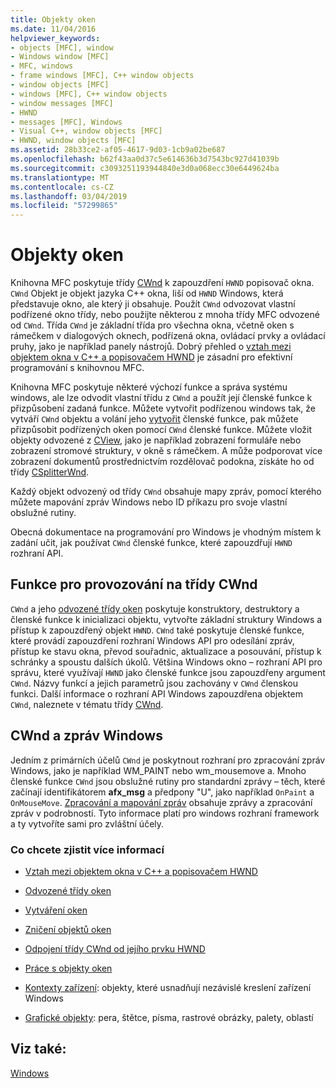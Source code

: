 ```yaml
---
title: Objekty oken
ms.date: 11/04/2016
helpviewer_keywords:
- objects [MFC], window
- Windows window [MFC]
- MFC, windows
- frame windows [MFC], C++ window objects
- window objects [MFC]
- windows [MFC], C++ window objects
- window messages [MFC]
- HWND
- messages [MFC], Windows
- Visual C++, window objects [MFC]
- HWND, window objects [MFC]
ms.assetid: 28b33ce2-af05-4617-9d03-1cb9a02be687
ms.openlocfilehash: b62f43aa0d37c5e614636b3d7543bc927d41039b
ms.sourcegitcommit: c3093251193944840e3d0a068ecc30e6449624ba
ms.translationtype: MT
ms.contentlocale: cs-CZ
ms.lasthandoff: 03/04/2019
ms.locfileid: "57299865"
---
```

# <a name="window-objects"></a>Objekty oken

Knihovna MFC poskytuje třídy [CWnd](../mfc/reference/cwnd-class.md) k zapouzdření `HWND` popisovač okna. `CWnd` Objekt je objekt jazyka C++ okna, liší od `HWND` Windows, která představuje okno, ale který ji obsahuje. Použít `CWnd` odvozovat vlastní podřízené okno třídy, nebo použijte některou z mnoha třídy MFC odvozené od `CWnd`. Třída `CWnd` je základní třída pro všechna okna, včetně oken s rámečkem v dialogových oknech, podřízená okna, ovládací prvky a ovládací pruhy, jako je například panely nástrojů. Dobrý přehled o [vztah mezi objektem okna v C++ a popisovačem HWND](../mfc/relationship-between-a-cpp-window-object-and-an-hwnd.md) je zásadní pro efektivní programování s knihovnou MFC.

Knihovna MFC poskytuje některé výchozí funkce a správa systému windows, ale lze odvodit vlastní třídu z `CWnd` a použít její členské funkce k přizpůsobení zadaná funkce. Můžete vytvořit podřízenou windows tak, že vytváří `CWnd` objektu a volání jeho [vytvořit](../mfc/reference/cwnd-class.md#create) členské funkce, pak můžete přizpůsobit podřízených oken pomocí `CWnd` členské funkce. Můžete vložit objekty odvozené z [CView](../mfc/reference/cview-class.md), jako je například zobrazení formuláře nebo zobrazení stromové struktury, v okně s rámečkem. A může podporovat více zobrazení dokumentů prostřednictvím rozdělovač podokna, získáte ho od třídy [CSplitterWnd](../mfc/reference/csplitterwnd-class.md).

Každý objekt odvozený od třídy `CWnd` obsahuje mapy zpráv, pomocí kterého můžete mapování zpráv Windows nebo ID příkazu pro svoje vlastní obslužné rutiny.

Obecná dokumentace na programování pro Windows je vhodným místem k zadání učit, jak používat `CWnd` členské funkce, které zapouzdřují `HWND` rozhraní API.

## <a name="functions-for-operating-on-a-cwnd"></a>Funkce pro provozování na třídy CWnd

`CWnd` a jeho [odvozené třídy oken](../mfc/derived-window-classes.md) poskytuje konstruktory, destruktory a členské funkce k inicializaci objektu, vytvořte základní struktury Windows a přístup k zapouzdřený objekt `HWND`. `CWnd` také poskytuje členské funkce, které provádí zapouzdření rozhraní Windows API pro odesílání zpráv, přístup ke stavu okna, převod souřadnic, aktualizace a posouvání, přístup k schránky a spoustu dalších úkolů. Většina Windows okno – rozhraní API pro správu, které využívají `HWND` jako členské funkce jsou zapouzdřeny argument `CWnd`. Názvy funkcí a jejich parametrů jsou zachovány v `CWnd` členskou funkci. Další informace o rozhraní API Windows zapouzdřena objektem `CWnd`, naleznete v tématu třídy [CWnd](../mfc/reference/cwnd-class.md).

## <a name="cwnd-and-windows-messages"></a>CWnd a zpráv Windows

Jedním z primárních účelů `CWnd` je poskytnout rozhraní pro zpracování zpráv Windows, jako je například WM_PAINT nebo wm_mousemove a. Mnoho členské funkce `CWnd` jsou obslužné rutiny pro standardní zprávy – těch, které začínají identifikátorem **afx_msg** a předpony "U", jako například `OnPaint` a `OnMouseMove`. [Zpracování a mapování zpráv](../mfc/message-handling-and-mapping.md) obsahuje zprávy a zpracování zpráv v podrobností. Tyto informace platí pro windows rozhraní framework a ty vytvoříte sami pro zvláštní účely.

### <a name="what-do-you-want-to-know-more-about"></a>Co chcete zjistit více informací

- [Vztah mezi objektem okna v C++ a popisovačem HWND](../mfc/relationship-between-a-cpp-window-object-and-an-hwnd.md)

- [Odvozené třídy oken](../mfc/derived-window-classes.md)

- [Vytváření oken](../mfc/creating-windows.md)

- [Zničení objektů oken](../mfc/destroying-window-objects.md)

- [Odpojení třídy CWnd od jejího prvku HWND](../mfc/detaching-a-cwnd-from-its-hwnd.md)

- [Práce s objekty oken](../mfc/working-with-window-objects.md)

- [Kontexty zařízení](../mfc/device-contexts.md): objekty, které usnadňují nezávislé kreslení zařízení Windows

- [Grafické objekty](../mfc/graphic-objects.md): pera, štětce, písma, rastrové obrázky, palety, oblastí

## <a name="see-also"></a>Viz také:

[Windows](../mfc/windows.md)
